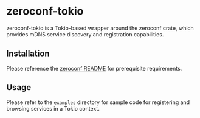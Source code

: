 # zeroconf-tokio

zeroconf-tokio is a Tokio-based wrapper around the zeroconf crate, which provides mDNS service discovery and
registration capabilities.

## Installation

Please reference the [zeroconf README](https://github.com/windy1/zeroconf-rs/blob/master/README.md) for prerequisite
requirements.

## Usage

Please refer to the `examples` directory for sample code for registering and browsing services in a Tokio context.
